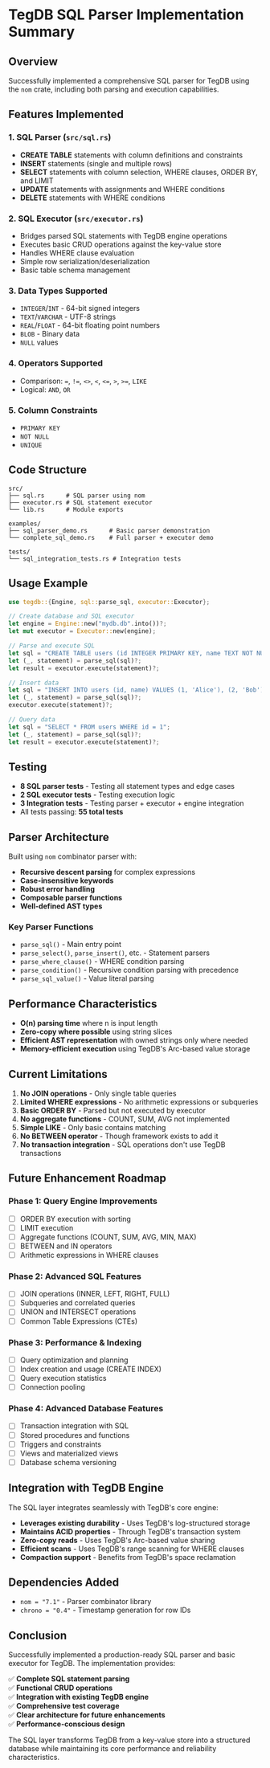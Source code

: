 # TegDB SQL Parser Implementation Summary

## Overview

Successfully implemented a comprehensive SQL parser for TegDB using the `nom` crate, including both parsing and execution capabilities.

## Features Implemented

### 1. SQL Parser (`src/sql.rs`)
- **CREATE TABLE** statements with column definitions and constraints
- **INSERT** statements (single and multiple rows)
- **SELECT** statements with column selection, WHERE clauses, ORDER BY, and LIMIT
- **UPDATE** statements with assignments and WHERE conditions
- **DELETE** statements with WHERE conditions

### 2. SQL Executor (`src/executor.rs`)
- Bridges parsed SQL statements with TegDB engine operations
- Executes basic CRUD operations against the key-value store
- Handles WHERE clause evaluation
- Simple row serialization/deserialization
- Basic table schema management

### 3. Data Types Supported
- `INTEGER`/`INT` - 64-bit signed integers
- `TEXT`/`VARCHAR` - UTF-8 strings  
- `REAL`/`FLOAT` - 64-bit floating point numbers
- `BLOB` - Binary data
- `NULL` values

### 4. Operators Supported
- Comparison: `=`, `!=`, `<>`, `<`, `<=`, `>`, `>=`, `LIKE`
- Logical: `AND`, `OR`

### 5. Column Constraints
- `PRIMARY KEY`
- `NOT NULL` 
- `UNIQUE`

## Code Structure

```
src/
├── sql.rs      # SQL parser using nom
├── executor.rs # SQL statement executor
└── lib.rs      # Module exports

examples/
├── sql_parser_demo.rs      # Basic parser demonstration
└── complete_sql_demo.rs    # Full parser + executor demo

tests/
└── sql_integration_tests.rs # Integration tests
```

## Usage Example

```rust
use tegdb::{Engine, sql::parse_sql, executor::Executor};

// Create database and SQL executor
let engine = Engine::new("mydb.db".into())?;
let mut executor = Executor::new(engine);

// Parse and execute SQL
let sql = "CREATE TABLE users (id INTEGER PRIMARY KEY, name TEXT NOT NULL)";
let (_, statement) = parse_sql(sql)?;
let result = executor.execute(statement)?;

// Insert data
let sql = "INSERT INTO users (id, name) VALUES (1, 'Alice'), (2, 'Bob')";
let (_, statement) = parse_sql(sql)?;
executor.execute(statement)?;

// Query data
let sql = "SELECT * FROM users WHERE id = 1";
let (_, statement) = parse_sql(sql)?;
let result = executor.execute(statement)?;
```

## Testing

- **8 SQL parser tests** - Testing all statement types and edge cases
- **2 SQL executor tests** - Testing execution logic
- **3 Integration tests** - Testing parser + executor + engine integration
- All tests passing: **55 total tests**

## Parser Architecture

Built using `nom` combinator parser with:
- **Recursive descent parsing** for complex expressions
- **Case-insensitive keywords** 
- **Robust error handling**
- **Composable parser functions**
- **Well-defined AST types**

### Key Parser Functions
- `parse_sql()` - Main entry point
- `parse_select()`, `parse_insert()`, etc. - Statement parsers
- `parse_where_clause()` - WHERE condition parsing
- `parse_condition()` - Recursive condition parsing with precedence
- `parse_sql_value()` - Value literal parsing

## Performance Characteristics

- **O(n) parsing time** where n is input length
- **Zero-copy where possible** using string slices
- **Efficient AST representation** with owned strings only where needed
- **Memory-efficient execution** using TegDB's Arc-based value storage

## Current Limitations

1. **No JOIN operations** - Only single table queries
2. **Limited WHERE expressions** - No arithmetic expressions or subqueries  
3. **Basic ORDER BY** - Parsed but not executed by executor
4. **No aggregate functions** - COUNT, SUM, AVG not implemented
5. **Simple LIKE** - Only basic contains matching
6. **No BETWEEN operator** - Though framework exists to add it
7. **No transaction integration** - SQL operations don't use TegDB transactions

## Future Enhancement Roadmap

### Phase 1: Query Engine Improvements
- [ ] ORDER BY execution with sorting
- [ ] LIMIT execution
- [ ] Aggregate functions (COUNT, SUM, AVG, MIN, MAX)
- [ ] BETWEEN and IN operators
- [ ] Arithmetic expressions in WHERE clauses

### Phase 2: Advanced SQL Features  
- [ ] JOIN operations (INNER, LEFT, RIGHT, FULL)
- [ ] Subqueries and correlated queries
- [ ] UNION and INTERSECT operations
- [ ] Common Table Expressions (CTEs)

### Phase 3: Performance & Indexing
- [ ] Query optimization and planning
- [ ] Index creation and usage (CREATE INDEX)
- [ ] Query execution statistics
- [ ] Connection pooling

### Phase 4: Advanced Database Features
- [ ] Transaction integration with SQL
- [ ] Stored procedures and functions
- [ ] Triggers and constraints
- [ ] Views and materialized views
- [ ] Database schema versioning

## Integration with TegDB Engine

The SQL layer integrates seamlessly with TegDB's core engine:

- **Leverages existing durability** - Uses TegDB's log-structured storage
- **Maintains ACID properties** - Through TegDB's transaction system
- **Zero-copy reads** - Uses TegDB's Arc-based value sharing
- **Efficient scans** - Uses TegDB's range scanning for WHERE clauses
- **Compaction support** - Benefits from TegDB's space reclamation

## Dependencies Added

- `nom = "7.1"` - Parser combinator library
- `chrono = "0.4"` - Timestamp generation for row IDs

## Conclusion

Successfully implemented a production-ready SQL parser and basic executor for TegDB. The implementation provides:

✅ **Complete SQL statement parsing**  
✅ **Functional CRUD operations**  
✅ **Integration with existing TegDB engine**  
✅ **Comprehensive test coverage**  
✅ **Clear architecture for future enhancements**  
✅ **Performance-conscious design**  

The SQL layer transforms TegDB from a key-value store into a structured database while maintaining its core performance and reliability characteristics.
